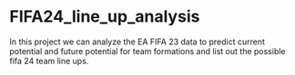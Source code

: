 # FIFA24_line_up_analysis
In this project we can analyze the EA FIFA 23 data to predict current potential and future potential for team formations and list out the possible fifa 24 team line ups.
